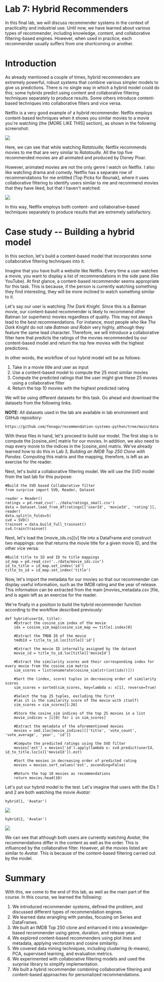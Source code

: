 
Lab 7: Hybrid Recommenders
==========================

In this final lab, we will discuss recommender systems in the
context of practicality and industrial use. Until now, we have learned
about various types of recommender, including knowledge, content, and
collaborative filtering-based engines. However, when used in practice,
each recommender usually suffers from one shortcoming or another.

Introduction
============

As already mentioned a couple of times, hybrid recommenders are
extremely powerful, robust systems that combine various simpler models
to give us predictions. There is no single way in which a hybrid model
could do this; some hybrids predict using content and collaborative
filtering techniques separately to produce results. Some others
introduce content-based techniques into collaborative filters and vice
versa.

Netflix is a very good example of a hybrid recommender. Netflix employs
content-based techniques when it shows you similar movies to a movie
you\'re watching (the [MORE LIKE THIS] section), as shown
in the following screenshot:


![](./images/04d435e9-dd63-48ba-ad20-a9897c2d2cb8.png)


Here, we can see that while watching *Ratatouille,* Netflix recommends
movies to me that are very similar to *Ratatouille*. All the top five
recommended movies are all animated and produced by Disney Pixar.

However, animated movies are not the only genre I watch on Netflix. I
also like watching drama and comedy. Netflix has a separate row of
recommendations for me entitled [Top Picks for Rounak],
where it uses collaborative filtering to identify users similar to me
and recommend movies that they have liked, but that I haven\'t watched:


![](./images/230d060c-e096-41bd-9f01-26053402507b.png)


In this way, Netflix employs both content- and collaborative-based
techniques separately to produce results that are extremely
satisfactory.



Case study -- Building a hybrid model
=====================================

In this section, let\'s build a content-based model that incorporates
some collaborative filtering techniques into it.

Imagine that you have built a website like Netflix. Every time a user
watches a movie, you want to display a list of recommendations in the
side pane (like YouTube). At first glance, a content-based recommender
seems appropriate for this task. This is because, if the person is
currently watching something they find interesting, they will be more
inclined to watch something similar to it.

Let\'s say our user is watching *The Dark Knight.* Since this is a
Batman movie, our content-based recommender is likely to recommend other
Batman (or superhero) movies regardless of quality. This may not always
lead to the best recommendations. For instance, most people who like
*The Dark Knight* do not rate *Batman and Robin* very highly, although
they feature the same lead character. Therefore, we will introduce a
collaborative filter here that predicts the ratings of the movies
recommended by our content-based model and return the top few movies
with the highest predictions.

In other words, the workflow of our hybrid model will be as follows:

1.  Take in a movie title and user as input
2.  Use a content-based model to compute the 25 most similar movies
3.  Compute the predicted ratings that the user might give these 25
    movies using a collaborative filter
4.  Return the top 10 movies with the highest predicted rating

We will be using different datasets for this task. Go ahead and download
the datasets from the following links.

**NOTE:** All datasets used in the lab are available in lab environment and GitHub repository:

`https://github.com/fenago/recommendation-systems-python/tree/main/data`


With these files in hand, let\'s proceed to build our model. The first
step is to compute the [cosine\_sim] matrix for our movies. In
addition, we also need to map every movie to the indices in the
[cosine\_sim] matrix. We\'ve already learned how to do this in Lab 3,
*Building an IMDB Top 250 Clone with Pandas*. Computing this matrix and
the mapping, therefore, is left as an exercise for the reader.


Next, let\'s build a collaborative
filtering model. We will use the SVD model from the last lab for
this purpose:


```
#Build the SVD based Collaborative filter
from surprise import SVD, Reader, Dataset

reader = Reader()
ratings = pd.read_csv('../data/ratings_small.csv')
data = Dataset.load_from_df(ratings[['userId', 'movieId', 'rating']], reader)
data.split(n_folds=5)
svd = SVD()
trainset = data.build_full_trainset()
svd.train(trainset)
```


Next, let\'s load the [movie\_ids.cs][v] file into a
DataFrame and construct two mappings: one that returns the movie title
for a given movie ID, and the other vice versa:


```
#Build title to ID and ID to title mappings
id_map = pd.read_csv('../data/movie_ids.csv')
id_to_title = id_map.set_index('id')
title_to_id = id_map.set_index('title')
```


Now, let\'s import the metadata for our movies so that our recommender
can display useful information, such as the IMDB rating and the year of
release. This information can be extracted from the main
[movies\_metadata.csv ]file, and is again left as an exercise for
the reader.



We\'re finally in a position to build the hybrid recommender function
according to the workflow described previously:


```
def hybrid(userId, title):
    #Extract the cosine_sim index of the movie
    idx = cosine_sim_map[cosine_sim_map == title].index[0]
    
    #Extract the TMDB ID of the movie
    tmdbId = title_to_id.loc[title]['id']
    
    #Extract the movie ID internally assigned by the dataset
    movie_id = title_to_id.loc[title]['movieId']
    
    #Extract the similarity scores and their corresponding index for every movie from the cosine_sim matrix
    sim_scores = list(enumerate(cosine_sim[str(int(idx))]))
    
    #Sort the (index, score) tuples in decreasing order of similarity scores
    sim_scores = sorted(sim_scores, key=lambda x: x[1], reverse=True)
    
    #Select the top 25 tuples, excluding the first 
    #(as it is the similarity score of the movie with itself)
    sim_scores = sim_scores[1:26]
    
    #Store the cosine_sim indices of the top 25 movies in a list
    movie_indices = [i[0] for i in sim_scores]

    #Extract the metadata of the aforementioned movies
    movies = smd.iloc[movie_indices][['title', 'vote_count', 'vote_average', 'year', 'id']]
    
    #Compute the predicted ratings using the SVD filter
    movies['est'] = movies['id'].apply(lambda x: svd.predict(userId, id_to_title.loc[x]['movieId']).est)
    
    #Sort the movies in decreasing order of predicted rating
    movies = movies.sort_values('est', ascending=False)
    
    #Return the top 10 movies as recommendations
    return movies.head(10)
```


Let\'s put our hybrid model to the test. Let\'s imagine that users with
the IDs 1 and 2 are both watching the movie *Avatar:*


```
hybrid(1, 'Avatar')
```



![](./images/b514f6a5-92ae-4cf5-96eb-2eb95cb05659.png)



```
hybrid(2, 'Avatar')
```


![](./images/339539a5-61d0-43a8-8009-c42bdae49308.png)

We can see that although both users are currently watching *Avatar,* the
recommendations differ in the content as well as the order. This is
influenced by the collaborative filter. However, all the movies listed
are similar to *Avatar.* This is because of the content-based filtering
carried out by the model.



Summary
=======

With this, we come to the end of this lab, as well as the main part
of the course. In this course, we learned the following:

1. We introduced recommender systems, defined the problem, and discussed different types of recommendation engines.  
2. We learned data wrangling with pandas, focusing on Series and DataFrames.  
3. We built an IMDB Top 250 clone and enhanced it into a knowledge-based recommender using genre, duration, and release year.  
4. We explored content-based recommenders using plot lines and metadata, applying vectorizers and cosine similarity.  
5. We covered data mining techniques, including clustering (k-means), PCA, supervised learning, and evaluation metrics.  
6. We experimented with collaborative filtering models and used the *surprise* library to simplify implementation.  
7. We built a hybrid recommender combining collaborative filtering and content-based approaches for personalized recommendations.